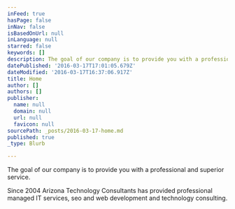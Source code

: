 ```yaml
---
inFeed: true
hasPage: false
inNav: false
isBasedOnUrl: null
inLanguage: null
starred: false
keywords: []
description: The goal of our company is to provide you with a professional and superior service.
datePublished: '2016-03-17T17:01:05.679Z'
dateModified: '2016-03-17T16:37:06.917Z'
title: Home
author: []
authors: []
publisher:
  name: null
  domain: null
  url: null
  favicon: null
sourcePath: _posts/2016-03-17-home.md
published: true
_type: Blurb

---
```

The goal of our company is to provide you with a professional and superior service.

Since 2004 Arizona Technology Consultants has provided professional managed IT services, seo and web development and technology consulting.